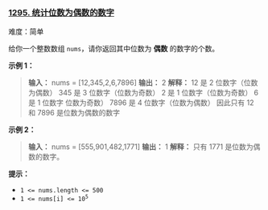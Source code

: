 ### [1295\. 统计位数为偶数的数字](https://leetcode.cn/problems/find-numbers-with-even-number-of-digits/)

难度：简单

给你一个整数数组 `nums`，请你返回其中位数为 **偶数** 的数字的个数。

**示例 1：**

> **输入：** nums = [12,345,2,6,7896]
> **输出：** 2
> **解释：**
> 12 是 2 位数字（位数为偶数）
> 345 是 3 位数字（位数为奇数）
> 2 是 1 位数字（位数为奇数）
> 6 是 1 位数字 位数为奇数）
> 7896 是 4 位数字（位数为偶数）
> 因此只有 12 和 7896 是位数为偶数的数字

**示例 2：**

> **输入：** nums = [555,901,482,1771]
> **输出：** 1
> **解释：**
> 只有 1771 是位数为偶数的数字。

**提示：**

- `1 <= nums.length <= 500`
- <code>1 <= nums[i] <= 10<sup>5</sup></code>
